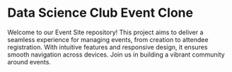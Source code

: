 # Data Science Club Event Clone
Welcome to our Event Site repository! This project aims to deliver a seamless experience for managing events, from creation to attendee registration. With intuitive features and responsive design, it ensures smooth navigation across devices. Join us in building a vibrant community around events.

